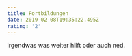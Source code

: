 ```yaml
---
title: Fortbildungen
date: 2019-02-08T19:35:22.495Z
rating: '2'
---
```

irgendwas was weiter hilft oder auch ned.
